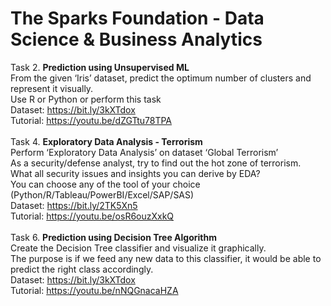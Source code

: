 # The Sparks Foundation - Data Science & Business Analytics<br>

<!-- [Tasks list](https://drive.google.com/file/d/1cBAUXcE_asXCHNHmZXgVUIZztDi648s1/view)<br> -->

Task 2. **Prediction using Unsupervised ML**<br>
From the given ‘Iris’ dataset, predict the optimum number of clusters and represent it visually.<br>
Use R or Python or perform this task<br>
Dataset: https://bit.ly/3kXTdox <br>
Tutorial: https://youtu.be/dZGTtu78TPA <br>
<br>
Task 4. **Exploratory Data Analysis - Terrorism**<br>
Perform ‘Exploratory Data Analysis’ on dataset ‘Global Terrorism’<br>
As a security/defense analyst, try to find out the hot zone of terrorism.<br>
What all security issues and insights you can derive by EDA?<br>
You can choose any of the tool of your choice<br>
(Python/R/Tableau/PowerBI/Excel/SAP/SAS)<br>
Dataset: https://bit.ly/2TK5Xn5 <br>
Tutorial: https://youtu.be/osR6ouzXxkQ <br>
<br>
Task 6. **Prediction using Decision Tree Algorithm**<br>
Create the Decision Tree classifier and visualize it graphically.<br>
The purpose is if we feed any new data to this classifier, it would be able to predict the right class accordingly.<br>
Dataset: https://bit.ly/3kXTdox <br>
Tutorial: https://youtu.be/nNQGnacaHZA <br>
